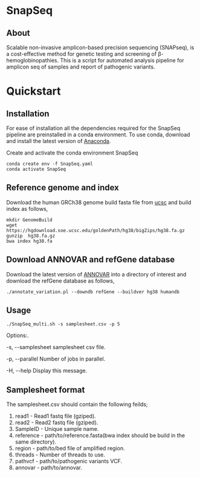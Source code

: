 # SnapSeq

## About
Scalable non-invasive amplicon-based precision sequencing (SNAPseq), is a cost-effective method for genetic testing and screening of β-hemoglobinopathies. This is a script for automated analysis pipeline for amplicon seq of samples and report of pathogenic variants.


# Quickstart

## Installation
For ease of installation all the dependencies required for the SnapSeq pipeline are preinstalled in a conda environment. To use conda, download and install the latest version of [Anaconda](https://docs.anaconda.com/free/anaconda/install/index.html).

Create and activate the conda environment SnapSeq
```
conda create env -f SnapSeq.yaml
conda activate SnapSeq
```
## Reference genome and index
Download the human GRCh38 genome build fasta file from [ucsc]([url](https://hgdownload.soe.ucsc.edu/goldenPath/hg38/bigZips/)) and build index as follows,

```
mkdir GenomeBuild
wget https://hgdownload.soe.ucsc.edu/goldenPath/hg38/bigZips/hg38.fa.gz
gunzip  hg38.fa.gz
bwa index hg38.fa
```

## Download ANNOVAR and refGene database
Download the latest version of [ANNOVAR](https://annovar.openbioinformatics.org/en/latest/user-guide/download/#annovar-main-package) into a directory of interest and download the refGene database as follows,

```
./annotate_variation.pl --downdb refGene --buildver hg38 humandb
```

## Usage
```
./SnapSeq_multi.sh -s samplesheet.csv -p 5
```
Options:.
  
  -s, --samplesheet     samplesheet csv file.
  
  -p, --parallel     Number of jobs in parallel.
  
  -H, --help     Display this message.

## Samplesheet format
The samplesheet.csv should contain the following feilds;
1. read1 - Read1 fastq file (gziped).
2. read2 - Read2 fastq file (gziped).
3. SampleID - Unique sample name.
4. reference - path/to/reference.fasta(bwa index should be build in the same directory).
5. region - path/to/bed file of amplified region.
6. threads - Number of threads to use.
7. pathvcf - path/to/pathogenic variants VCF.
8. annovar - path/to/annovar.
